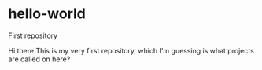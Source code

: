 # hello-world
First repository

Hi there
This is my very first repository, which I'm guessing is what projects are called on here?
